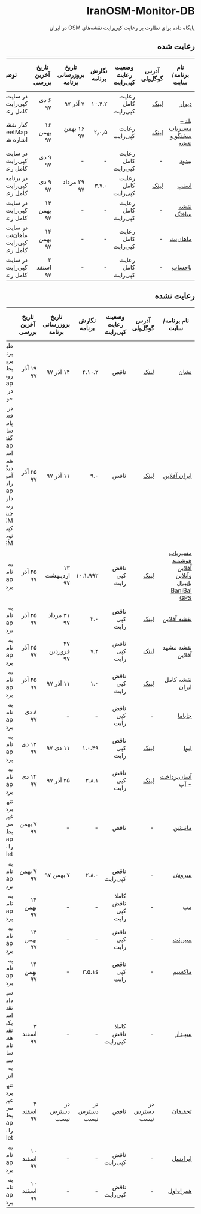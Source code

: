 <div dir=rtl>

# IranOSM-Monitor-DB
پایگاه داده برای نظارت بر رعایت کپی‌رایت نقشه‌های OSM در ایران

## رعایت شده
| نام برنامه/سایت | آدرس گوگل‌پلی | وضعیت رعایت کپی‌رایت | نگارش برنامه | تاریخ بروزرسانی برنامه | تاریخ آخرین بررسی | توضیحات | وضعیت آگاه‌سازی برنامه/سایت |
| ----- | ----- | ----- | ----- | ----- | ----- | ----- | ----- |
| [دیوار](https://divar.ir) | [لینک](https://play.google.com/store/apps/details?id=ir.divar&hl=en_US) | رعایت کامل کپی‌رایت | ۱۰.۴.۲| ۷ آذر ۹۷ | ۶ دی ۹۷ | در سایت دیوار کپی‌رایت بطور کامل رعایت شده | اطلاع داده شده |
| [بلد – مسیریاب سخنگو و نقشه‎](http://balad.ir/) | [لینک](https://play.google.com/store/apps/details?id=ir.balad) | رعایت کپی‌رایت | ۲٫۰٫۵ | ۱۶ بهمن ۹۷ | ۱۶ بهمن ۹۷ | کنار نقشه به  OpenStreetMap اشاره شده است. | اطلاع داده شده |
| [بیدود](http://bdood.ir) | - | رعایت کامل کپی‌رایت | - | - | ۹ دی ۹۷ | در سایت بیدود کپی‌رایت بطور کامل رعایت شده | اطلاع داده شده |
| [اسنپ](https://snapp.ir/)| [لینک](https://play.google.com/store/apps/details?id=cab.snapp.passenger.play) | رعایت کامل کپی‌رایت | ۳.۷.۰ | ۲۹ مرداد ۹۷ | ۹ دی ۹۷ | در برنامه اسنپ کپی‌رایت بطور کامل رعایت شده |
| [نقشه سافتک](https://map.softek.ir) | - | رعایت کامل کپی‌رایت | - | - | ۱۴ بهمن ۹۷| در سایت سافتک کپی‌رایت بطور کامل رعایت شده |
| [ماهان‌نت](https://mahannet.ir) | - | رعایت کامل کپی‌رایت | - | - | ۱۴ بهمن ۹۷| در سایت ماهان‌نت کپی‌رایت بطور کامل رعایت شده |
| [باحساب](https://www.bahesab.ir/)| - | رعایت کامل کپی‌رایت | - | - | ۳ اسنفد ۹۷ | در سایت باحساب کپی‌رایت بطور کامل رعایت شده | اطلاع داده شده |


## رعایت نشده
| نام برنامه/سایت | آدرس گوگل‌پلی | وضعیت رعایت کپی‌رایت | نگارش برنامه | تاریخ بروزرسانی برنامه | تاریخ آخرین بررسی | توضیحات | وضعیت آگاه‌سازی برنامه/سایت |
| ----- | ----- | ----- | ----- | ----- | ----- | ----- | ----- |
| [نشان](https://neshan.org) | [لینک](https://play.google.com/store/apps/details?id=org.rajman.neshan.traffic.tehran.navigator) | ناقص | ۴.۱۰.۲ | ۱۴ آذر ۹۷ | ۱۹ آذر ۹۷ | طبق قول مدیر برنامه نشان، در بروزرسانی ۵.۱.۰ بطور واضح و روشن نام OpenStreetMap در برنامه ذکر خواهد شد | اطلاع داده شده |
| [ایران آفلاین](http://iranoffline.com) | [لینک](https://play.google.com/store/apps/details?id=ir.tatcomputer.iranoffline) | ناقص | ۹.۰ | ۱۱ آذر ۹۷ | ۲۵ آذر ۹۷ | در سایت، در قسمت پرسش و پاسخ، ادمین سایت به کاربر گفته که از OpenStreetMap استفاده می‌کنند و همچنین در بخشی دیگر از سایت، آموزش‌هایی در رابطه با OpenStreetMap دارند. اما بطور رسمی و طبق چیزی که سایت OSM در بخش کپی‌رایت خود نوشته، نامی از OSM نبرده‌اند| اطلاع داده شده |
| [مسیریاب هوشمند آفلاین وآنلاین بانیبال BaniBal GPS‎](http://banibal.com/) | [لینک](https://play.google.com/store/apps/details?id=net.probki.banibal) | ناقض کپی رایت | ۱۰.۱.۹۹۲| ۱۳ اردیبهشت ۹۷ | ۲۵ آذر ۹۷ | به هیچ شکلی نامی از OpenStreetMap برده نشده. |
| [نقشه آفلاین](http://nbx.ir/)‎ | [لینک](https://play.google.com/store/apps/details?id=ir.nbx.maps&rdid=ir.nbx.maps) | ناقض کپی رایت | ۲.۰ | ۳۱ مرداد ۹۷ | ۲۵ آذر ۹۷ | به هیچ شکلی نامی از OpenStreetMap برده نشده. | اطلاع داده شده |
| نقشه مشهد آفلاین‎ | [لینک](https://play.google.com/store/apps/details?id=ir.tatcomputer.mashhadoffline&rdid=ir.tatcomputer.mashhadoffline) | ناقض کپی رایت | ۷.۴ | ۲۷ فروردین ۹۷ | ۲۵ آذر ۹۷ | به هیچ شکلی نامی از OpenStreetMap برده نشده. | اطلاع داده شده |
| نقشه کامل ایران| [لینک](https://play.google.com/store/apps/details?id=ir.tatcomputer.iranofflineaio&rdid=ir.tatcomputer.iranofflineaio) | ناقض کپی رایت | ۱.۰ | ۱۱ آذر ۹۷ | ۲۵ آذر ۹۷ | به هیچ شکلی نامی از OpenStreetMap برده نشده. | اطلاع داده شده |
| [جاباما](https://www.jabama.com)‎ | - | ناقض کپی رایت | - | - | ۸ دی ۹۷ | به هیچ شکلی نامی از OpenStreetMap برده نشده. | اطلاع داده شده |
| [ایوا](http://www.ivaapp.com/) | [لینک](https://play.google.com/store/apps/details?id=com.sadadpsp.eva&referrer=ts%3D77220dd6-0e4a-11e9-bc5d-0cc47aa89065) | ناقض کپی رایت | ۱.۰.۴۹ | ۱۱ دی ۹۷ | ۱۲ دی ۹۷ | به هیچ شکلی نامی از OpenStreetMap برده نشده. |
| [آسان‌پرداخت - آپ](http://app.733.ir/) | [لینک](https://play.google.com/store/apps/details?id=com.sibche.aspardproject.app) | ناقض کپی رایت | ۲.۸.۱ | ۲۵ آذر ۹۷ | ۱۲ دی ۹۷ | به هیچ شکلی نامی از OpenStreetMap برده نشده. | اطلاع داده شده |
| [مانیشن](https://www.manishen.com) | - | ناقص | - | - | ۷ بهمن ۹۷ | تنها از leaflet نام برده شده که غیرقابل قبول می‌باشد. باید بطور کامل نام OpenStreetMap را در ادامه‌ی اسم leaftlet بیاورند. | اطلاع داده شده |
| [سروش](https://soroush-app.ir) | - | ناقض کپی‌رایت | ۲.۸.۰ | ۷ بهمن ۹۷| ۷ بهمن ۹۷ | به هیچ شکلی نامی از OpenStreetMap برده نشده.  | اطلاع داده شده |
| [مپ](https://map.ir/) | - | کاملا ناقض کپی رایت | - | - | ۱۴ بهمن ۹۷| به هیچ شکلی نامی از OpenStreetMap برده نشده. | اطلاع داده شده |
| [مبین‌نت](http://mobinnet.ir) | - | ناقض کپی رایت | - | - | ۱۴ بهمن ۹۷| به هیچ شکلی نامی از OpenStreetMap برده نشده. | اطلاع داده شده |
| [ماکسیم](https://taximaximapp.ru/fa/android) | - | ناقض کپی رایت | ۳.۵.۱s | - | ۱۴ بهمن ۹۷| به هیچ شکلی نامی از OpenStreetMap برده نشده. | اطلاع داده شده |
| [سپیدار](https://www.cedarmaps.com/)| - | کاملا ناقض کپی‌رایت | - | - | ۳ اسفند ۹۷ | سپیدار از چندین داده برای تکمیل نقشه‌ی خود استفاده میکند. یکی از این نقشه‌ها osm هست که هیچ نامی ازش در سایت برده نشده. سیپدار خودش ر و یه نرم‌افزار کاملا ایرانی میدونه. | - |
| [تخفیفان](https://takhfifan.com)| در دسترس نیست | ناقص | در دسترس نیست | در دسترس نیست | ۴ اسفند ۹۷| تنها از leaflet نام برده شده که غیرقابل قبول می‌باشد. باید بطور کامل نام OpenStreetMap را در ادامه‌ی اسم leaftlet بیاورند. | - |
| [ایرانسل](irancell.ir) | - | ناقض کپی‌رایت |  - | - | ۱۰ اسفند ۹۷ | به هیچ شکلی نامی از OpenStreetMap برده نشده. | - |
| [همراه‌اول](mci.ir) | - | ناقض کپی‌رایت |  - | - | ۱۰ اسفند ۹۷ | به هیچ شکلی نامی از OpenStreetMap برده نشده. | - |
